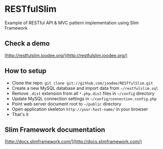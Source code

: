 RESTfulSlim
===========

Example of RESTful API &amp; MVC pattern implementation using Slim Framework

## Check a demo
[http://restfulslim.joodee.org/](http://restfulslim.joodee.org/)

## How to setup

* Clone the repo: `git clone git://github.com/joodee/RESTfulSlim.git`
* Create a new MySQL database and import data from `~/restfulslim.sql`
* Remove `.dist` extension from all `*.php.dist` files in `~/config` directory
* Update MySQL connection settings in `~/config/connection.config.php`
* Point web server document root to `~/public` directory
* Open application skeleton `http://your-host-name/` in your browser
* That's it

## Slim Framework documentation
[http://docs.slimframework.com/](http://docs.slimframework.com/)
